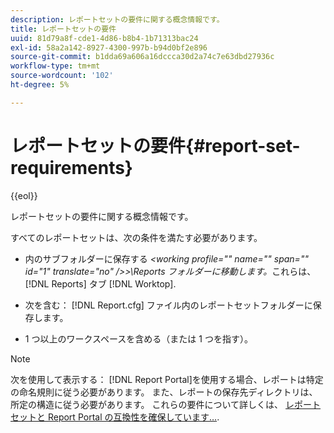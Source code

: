 ```yaml
---
description: レポートセットの要件に関する概念情報です。
title: レポートセットの要件
uuid: 81d79a8f-cde1-4d86-b8b4-1b71313bac24
exl-id: 58a2a142-8927-4300-997b-b94d0bf2e896
source-git-commit: b1dda69a606a16dccca30d2a74c7e63dbd27936c
workflow-type: tm+mt
source-wordcount: '102'
ht-degree: 5%

---
```


# レポートセットの要件{#report-set-requirements}

{{eol}}

レポートセットの要件に関する概念情報です。

すべてのレポートセットは、次の条件を満たす必要があります。

* 内のサブフォルダーに保存する *&lt;working profile=&quot;&quot; name=&quot;&quot; span=&quot;&quot; id=&quot;1&quot; translate=&quot;no&quot; />>\Reports フォルダーに移動します。*&#x200B;これらは、 [!DNL Reports] タブ [!DNL Worktop].

* 次を含む： [!DNL Report.cfg] ファイル内のレポートセットフォルダーに保存します。
* 1 つ以上のワークスペースを含める（または 1 つを指す）。

>[!NOTE]
>
>次を使用して表示する： [!DNL Report Portal]を使用する場合、レポートは特定の命名規則に従う必要があります。 また、レポートの保存先ディレクトリは、所定の構造に従う必要があります。 これらの要件について詳しくは、 [レポートセットと Report Portal の互換性を確保しています…](../../home/c-rpt-oview/c-install-rpt-port/c-rpt-port-user-inter.md#section-2b141e5d198a4bbea455699126c24706).
